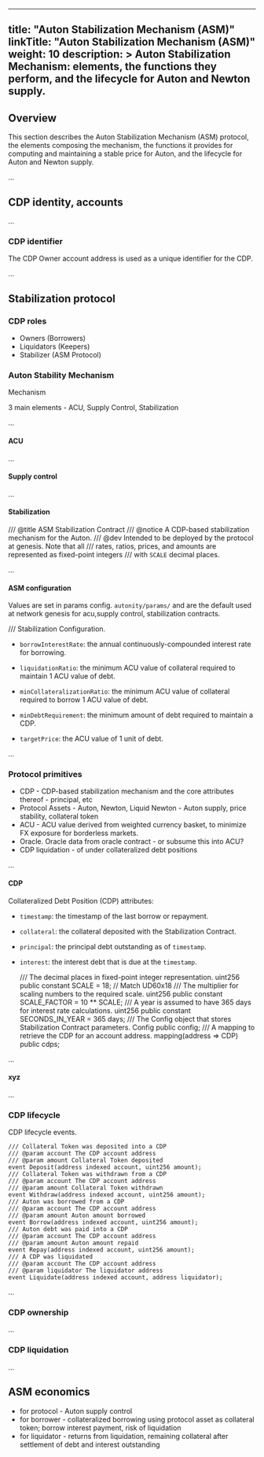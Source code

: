 
---
title: "Auton Stabilization Mechanism (ASM)"
linkTitle: "Auton Stabilization Mechanism (ASM)"
weight: 10
description: >
  Auton Stabilization Mechanism: elements, the functions they perform, and the lifecycle for Auton and Newton supply.
---

## Overview

This section describes the Auton Stabilization Mechanism (ASM) protocol, the elements composing the mechanism, the functions it provides for computing and maintaining a stable price for Auton, and the lifecycle for Auton and Newton supply.

...

## CDP identity, accounts

...

### CDP identifier

The CDP Owner account address is used as a unique identifier for the CDP.

...


## Stabilization protocol

### CDP roles

- Owners (Borrowers)
- Liquidators (Keepers)
- Stabilizer (ASM Protocol)

### Auton Stability Mechanism

Mechanism

3 main elements - ACU, Supply Control, Stabilization 

...


#### ACU

...

#### Supply control

...

#### Stabilization

/// @title ASM Stabilization Contract
/// @notice A CDP-based stabilization mechanism for the Auton.
/// @dev Intended to be deployed by the protocol at genesis. Note that all
/// rates, ratios, prices, and amounts are represented as fixed-point integers
/// with `SCALE` decimal places.

...

#### ASM configuration


Values are set in params config. `autonity/params/` and are the default used at network genesis for acu,supply control, stabilization contracts.
 
/// Stabilization Configuration.


- `borrowInterestRate`: the annual continuously-compounded interest rate for borrowing.

- `liquidationRatio`: the minimum ACU value of collateral required to maintain 1 ACU value of debt.

- `minCollateralizationRatio`: the minimum ACU value of collateral required to borrow 1 ACU value of debt.

- `minDebtRequirement`: the minimum amount of debt required to maintain a CDP.

- `targetPrice`: the ACU value of 1 unit of debt.
    
...

### Protocol primitives

- CDP - CDP-based stabilization mechanism and the core attributes thereof - principal, etc
- Protocol Assets - Auton, Newton, Liquid Newton - Auton supply, price stability, collateral token
- ACU - ACU value derived from weighted currency basket, to minimize FX exposure for borderless markets.
- Oracle. Oracle data from oracle contract - or subsume this into ACU?
- CDP liquidation - of under collateralized debt positions

...

#### CDP

Collateralized Debt Position (CDP) attributes:

- `timestamp`: the timestamp of the last borrow or repayment.
- `collateral`: the collateral deposited with the Stabilization Contract.
- `principal`: the principal debt outstanding as of `timestamp`.
- `interest`: the interest debt that is due at the `timestamp`.


   /// The decimal places in fixed-point integer representation.
    uint256 public constant SCALE = 18; // Match UD60x18
    /// The multiplier for scaling numbers to the required scale.
    uint256 public constant SCALE_FACTOR = 10 ** SCALE;
    /// A year is assumed to have 365 days for interest rate calculations.
    uint256 public constant SECONDS_IN_YEAR = 365 days;
    /// The Config object that stores Stabilization Contract parameters.
    Config public config;
    /// A mapping to retrieve the CDP for an account address.
    mapping(address => CDP) public cdps;

...

#### xyz

...

### CDP lifecycle

CDP lifecycle events.

    /// Collateral Token was deposited into a CDP
    /// @param account The CDP account address
    /// @param amount Collateral Token deposited
    event Deposit(address indexed account, uint256 amount);
    /// Collateral Token was withdrawn from a CDP
    /// @param account The CDP account address
    /// @param amount Collateral Token withdrawn
    event Withdraw(address indexed account, uint256 amount);
    /// Auton was borrowed from a CDP
    /// @param account The CDP account address
    /// @param amount Auton amount borrowed
    event Borrow(address indexed account, uint256 amount);
    /// Auton debt was paid into a CDP
    /// @param account The CDP account address
    /// @param amount Auton amount repaid
    event Repay(address indexed account, uint256 amount);
    /// A CDP was liquidated
    /// @param account The CDP account address
    /// @param liquidator The liquidator address
    event Liquidate(address indexed account, address liquidator);

...



### CDP ownership

...


### CDP liquidation

...


## ASM economics

- for protocol - Auton supply control
- for borrower - collateralized borrowing using protocol asset as collateral token; borrow interest payment, risk of liquidation
- for liquidator - returns from liquidation, remaining collateral after settlement of debt and interest outstanding